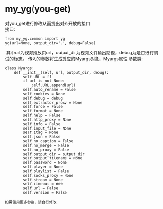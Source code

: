 # my_yg(you-get)
对you_get进行修改从而提出对外开放的接口  
接口:
```
from my_yg.common import yg
yg(url=None, output_dir='.', debug=False)
``` 
  其中url为视频播放页url，output_dir为视频文件输出路径，debug为是否进行调试的标志。
 传入的参数将生成对应的Myargs对象，Myargs属性
 参数类:
```
class Myargs:
    def __init__(self, url, output_dir, debug):
        self.URL = []
        if url is not None:
            self.URL.append(url)
        self.auto_rename = False
        self.cookies = None
        self.debug = debug
        self.extractor_proxy = None
        self.force = False
        self.format = None
        self.help = False
        self.http_proxy = None
        self.info = False
        self.input_file = None
        self.itag = None
        self.json = False
        self.no_caption = False
        self.no_merge = False
        self.no_proxy = False
        self.output_dir = output_dir
        self.output_filename = None
        self.password = None
        self.player = None
        self.playlist = False
        self.socks_proxy = None
        self.stream = None
        self.timeout = 600
        self.url = False
        self.version = False
```
    如需使用更多参数，请自行修改 
